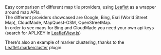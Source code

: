 Easy comparison of different map tile providers, using [Leaflet](http://leafletjs.com/) as a wrapper around map APIs.  
The different providers showcased are Google, Bing, Esri (World Street Map), CloudMade, MapQuest-OSM, OpenStreetMap.  
In order to see maps for Bing and CloudMade you need your own api keys (search for API_KEY in [LeafletView.js](static/js/LeafletView.js))

There's also an example of marker clustering, thanks to the [Leaflet.markercluster](https://github.com/Leaflet/Leaflet.markercluster) plugin.
